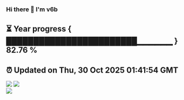 ### Hi there 👋  I'm v6b  
⏳ Year progress { ████████████████████████▁▁▁▁▁▁ } 82.76 %
---
⏰ Updated on Thu, 30 Oct 2025 01:41:54 GMT
---
![](https://github-readme-stats.vercel.app/api?username=v6b&bg_color=30,e96443,904e95&title_color=fff&text_color=fff&layout=compact)
![](https://github-readme-stats.vercel.app/api/top-langs/?username=v6b&layout=compact&bg_color=30,e96443,904e95&title_color=fff&text_color=fff)  
![](https://gcore.jsdelivr.net/gh/v6b/v6b@main/assets/github-contribution-grid-snake.svg)

